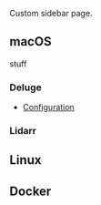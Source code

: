 Custom sidebar page.

## macOS

stuff

### Deluge
- [Configuration](/davidnewhall/autotyed/wiki/Deluge-Configuration/)

### Lidarr

## Linux

## Docker
